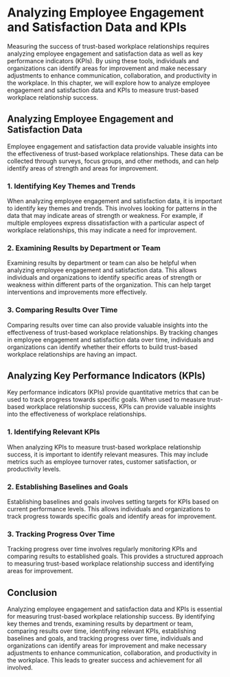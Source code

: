 Analyzing Employee Engagement and Satisfaction Data and KPIs
==============================================================================================================================

Measuring the success of trust-based workplace relationships requires analyzing employee engagement and satisfaction data as well as key performance indicators (KPIs). By using these tools, individuals and organizations can identify areas for improvement and make necessary adjustments to enhance communication, collaboration, and productivity in the workplace. In this chapter, we will explore how to analyze employee engagement and satisfaction data and KPIs to measure trust-based workplace relationship success.

Analyzing Employee Engagement and Satisfaction Data
---------------------------------------------------

Employee engagement and satisfaction data provide valuable insights into the effectiveness of trust-based workplace relationships. These data can be collected through surveys, focus groups, and other methods, and can help identify areas of strength and areas for improvement.

### 1. Identifying Key Themes and Trends

When analyzing employee engagement and satisfaction data, it is important to identify key themes and trends. This involves looking for patterns in the data that may indicate areas of strength or weakness. For example, if multiple employees express dissatisfaction with a particular aspect of workplace relationships, this may indicate a need for improvement.

### 2. Examining Results by Department or Team

Examining results by department or team can also be helpful when analyzing employee engagement and satisfaction data. This allows individuals and organizations to identify specific areas of strength or weakness within different parts of the organization. This can help target interventions and improvements more effectively.

### 3. Comparing Results Over Time

Comparing results over time can also provide valuable insights into the effectiveness of trust-based workplace relationships. By tracking changes in employee engagement and satisfaction data over time, individuals and organizations can identify whether their efforts to build trust-based workplace relationships are having an impact.

Analyzing Key Performance Indicators (KPIs)
-------------------------------------------

Key performance indicators (KPIs) provide quantitative metrics that can be used to track progress towards specific goals. When used to measure trust-based workplace relationship success, KPIs can provide valuable insights into the effectiveness of workplace relationships.

### 1. Identifying Relevant KPIs

When analyzing KPIs to measure trust-based workplace relationship success, it is important to identify relevant measures. This may include metrics such as employee turnover rates, customer satisfaction, or productivity levels.

### 2. Establishing Baselines and Goals

Establishing baselines and goals involves setting targets for KPIs based on current performance levels. This allows individuals and organizations to track progress towards specific goals and identify areas for improvement.

### 3. Tracking Progress Over Time

Tracking progress over time involves regularly monitoring KPIs and comparing results to established goals. This provides a structured approach to measuring trust-based workplace relationship success and identifying areas for improvement.

Conclusion
----------

Analyzing employee engagement and satisfaction data and KPIs is essential for measuring trust-based workplace relationship success. By identifying key themes and trends, examining results by department or team, comparing results over time, identifying relevant KPIs, establishing baselines and goals, and tracking progress over time, individuals and organizations can identify areas for improvement and make necessary adjustments to enhance communication, collaboration, and productivity in the workplace. This leads to greater success and achievement for all involved.
